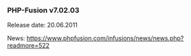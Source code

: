 ### PHP-Fusion v7.02.03
Release date: 20.06.2011

News: https://www.phpfusion.com/infusions/news/news.php?readmore=522
